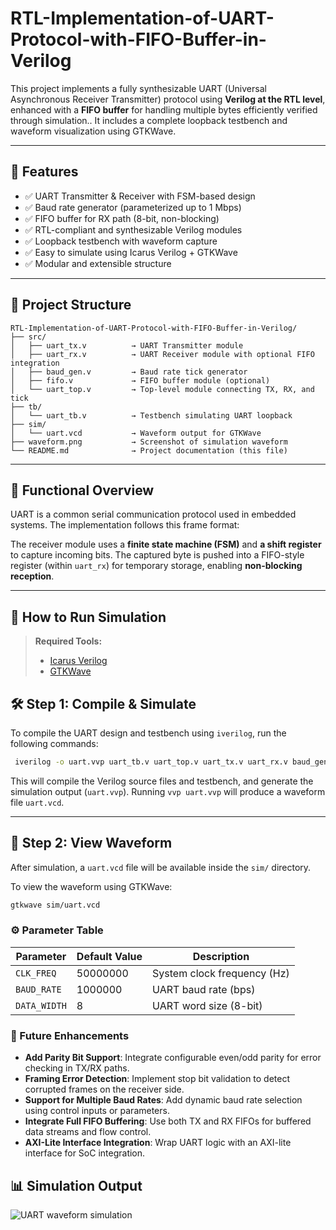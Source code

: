 # RTL-Implementation-of-UART-Protocol-with-FIFO-Buffer-in-Verilog

This project implements a fully synthesizable UART (Universal Asynchronous Receiver Transmitter) protocol using **Verilog at the RTL level**, enhanced with a **FIFO buffer** for handling multiple bytes efficiently verified through simulation.. It includes a complete loopback testbench and waveform visualization using GTKWave.

---

## 📌 Features

- ✅ UART Transmitter & Receiver with FSM-based design
- ✅ Baud rate generator (parameterized up to 1 Mbps)
- ✅ FIFO buffer for RX path (8-bit, non-blocking)
- ✅ RTL-compliant and synthesizable Verilog modules
- ✅ Loopback testbench with waveform capture
- ✅ Easy to simulate using Icarus Verilog + GTKWave
- ✅ Modular and extensible structure
---

## 📁 Project Structure

```
RTL-Implementation-of-UART-Protocol-with-FIFO-Buffer-in-Verilog/
├── src/
│   ├── uart_tx.v          → UART Transmitter module
│   ├── uart_rx.v          → UART Receiver module with optional FIFO integration
│   ├── baud_gen.v         → Baud rate tick generator
│   ├── fifo.v             → FIFO buffer module (optional)
│   └── uart_top.v         → Top-level module connecting TX, RX, and tick
├── tb/
│   └── uart_tb.v          → Testbench simulating UART loopback
├── sim/
│   └── uart.vcd           → Waveform output for GTKWave
├── waveform.png           → Screenshot of simulation waveform
└── README.md              → Project documentation (this file)
```


---

## 🎯 Functional Overview

UART is a common serial communication protocol used in embedded systems. The implementation follows this frame format:


The receiver module uses a **finite state machine (FSM)** and **a shift register** to capture incoming bits. The captured byte is pushed into a FIFO-style register (within `uart_rx`) for temporary storage, enabling **non-blocking reception**.

---

## 🚀 How to Run Simulation

> **Required Tools:**
> - [Icarus Verilog](http://iverilog.icarus.com/)
> - [GTKWave](http://gtkwave.sourceforge.net/)




## 🛠️ Step 1: Compile & Simulate

To compile the UART design and testbench using `iverilog`, run the following commands:

```bash
 iverilog -o uart.vvp uart_tb.v uart_top.v uart_tx.v uart_rx.v baud_gen.v 
```

This will compile the Verilog source files and testbench, and generate the simulation output (`uart.vvp`). Running `vvp uart.vvp` will produce a waveform file `uart.vcd`.

---

## 🧠 Step 2: View Waveform

After simulation, a `uart.vcd` file will be available inside the `sim/` directory.

To view the waveform using GTKWave:

```bash
gtkwave sim/uart.vcd
```
### ⚙️ Parameter Table
| Parameter    | Default Value | Description                 |
| ------------ | ------------- | --------------------------- |
| `CLK_FREQ`   | 50000000      | System clock frequency (Hz) |
| `BAUD_RATE`  | 1000000       | UART baud rate (bps)        |
| `DATA_WIDTH` | 8             | UART word size (8-bit)      |

### 📜 Future Enhancements

-  **Add Parity Bit Support**: Integrate configurable even/odd parity for error checking in TX/RX paths.
-  **Framing Error Detection**: Implement stop bit validation to detect corrupted frames on the receiver side.
-  **Support for Multiple Baud Rates**: Add dynamic baud rate selection using control inputs or parameters.
-  **Integrate Full FIFO Buffering**: Use both TX and RX FIFOs for buffered data streams and flow control.
-  **AXI-Lite Interface Integration**: Wrap UART logic with an AXI-lite interface for SoC integration.


## 📊 Simulation Output

![UART waveform simulation](assets/waveform.png)






